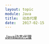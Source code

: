 ```yaml
---
layout: topic
module: Java
title:  动态代理
date:   2017-02-15
---
```


[Java动态代理](/java/java-dynamic-proxy.html)
